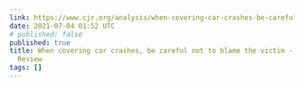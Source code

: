 ```yaml
---
link: https://www.cjr.org/analysis/when-covering-car-crashes-be-careful-not-to-blame-the-victim.php
date: 2021-07-04 01:52 UTC
# published: false
published: true
title: When covering car crashes, be careful not to blame the victim - Columbia Journalism
  Review
tags: []
---
```



